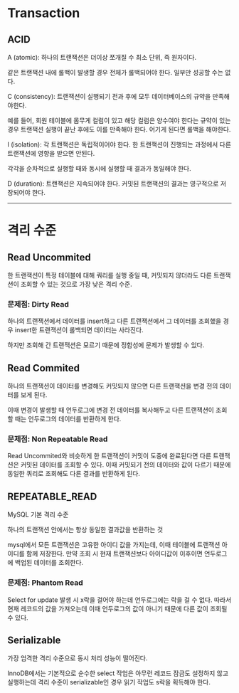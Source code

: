 # Transaction
## ACID

A (atomic): 하나의 트랜잭션은 더이상 쪼개질 수 최소 단위, 즉 원자이다.

같은 트랜잭션 내에 롤백이 발생할 경우 전체가 롤백되어야 한다. 일부만 성공할 수는 없다.

C (consistency): 트랜잭션이 실행되기 전과 후에 모두 데이터베이스의 규약을 만족해야한다.

예를 들어, 회원 테이블에 몸무게 컬럼이 있고 해당 컬럼은 양수여야 한다는 규약이 있는 경우 트랜잭션 실행이 끝난 후에도 이를 만족해야 한다. 어기게 된다면 롤백을 해야한다.

I (isolation): 각 트랜잭션은 독립적이어야 한다. 한 트랜잭션이 진행되는 과정에서 다른 트랜잭션에 영향을 받으면 안된다.

각각을 순차적으로 실행할 때와 동시에 실행할 때 결과가 동일해야 한다.

D (duration): 트랜잭션은 지속되어야 한다. 커밋된 트랜잭션의 결과는 영구적으로 저장되어야 한다.

---

# 격리 수준

## Read Uncommited

한 트랜잭션이 특정 테이블에 대해 쿼리를 실행 중일 때, 커밋되지 않더라도 다른 트랜잭션이 조회할 수 있는 것으로 가장 낮은 격리 수준.

### 문제점: Dirty Read

하나의 트랜잭션에서 데이터를 insert하고 다른 트랜잭션에서 그 데이터를 조회했을 경우 insert한 트랜잭션이 롤백되면 데이터는 사라진다.

하지만 조회해 간 트랜잭션은 모르기 때문에 정합성에 문제가 발생할 수 있다.

## Read Commited

하나의 트랜잭션이 데이터를 변경해도 커밋되지 않으면 다른 트랜잭션을 변경 전의 데이터를 보게 된다.

이때 변경이 발생할 때 언두로그에 변경 전 데이터를 복사해두고 다른 트랜잭션이 조회할 때는 언두로그의 데이터를 반환하게 한다.

### 문제점: Non Repeatable Read

Read Uncommited와 비슷하게 한 트랜잭션이 커밋이 도중에 완료된다면 다른 트랜잭션은 커밋된 데이터를 조회할 수 있다. 이때 커밋되기 전의 데이터와 값이 다르기 때문에 동일한 쿼리로 조회해도 다른 결과를 반환하게 된다.

## REPEATABLE_READ

MySQL 기본 격리 수준

하나의 트랜잭션 안에서는 항상 동일한 결과값을 반환하는 것

mysql에서 모든 트랜잭션은 고유한 아이디 값을 가지는데, 이때 테이블에 트랜잭션 아이디를 함께 저장한다. 만약 조회 시 현재 트랜잭션보다 아이디값이 이후이면 언두로그에 백업된 데이터를 조회한다.

### 문제점: Phantom Read

Select for update 발생 시 x락을 걸어야 하는데 언두로그에는 락을 걸 수 없다. 따라서 현재 레코드의 값을 가져오는데 이때 언두로그의 값이 아니기 때문에 다른 값이 조회될 수 있다.

## Serializable

가장 엄격한 격리 수준으로 동시 처리 성능이 떨어진다.

InnoDB에서는 기본적으로 순수한 select 작업은 아무런 레코드 잠금도 설정하지 않고 실행하는데 격리 수준이 serializable인 경우 읽기 작업도 s락을 획득해야 한다.
